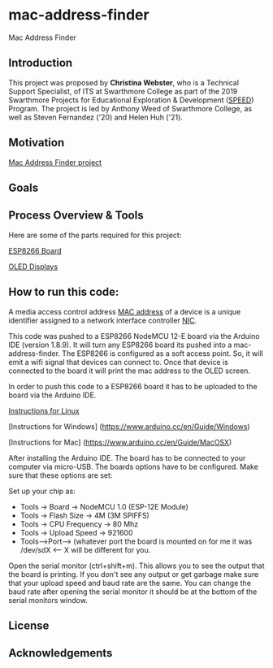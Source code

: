 # mac-address-finder

Mac Address Finder 

## Introduction
This project was proposed by **Christina Webster**, who is a Technical Support Specialist, of ITS at Swarthmore College as part of the 2019 Swarthmore Projects for Educational Exploration & Development ([SPEED](https://www.swarthmore.edu/its/swarthmore-projects-educational-exploration-and-development-speed-program)) Program. The project is led by Anthony Weed of Swarthmore College, as well as Steven Fernandez ('20) and Helen Huh ('21).

## Motivation


[Mac Address Finder project](https://learn.adafruit.com/mac-address-finder)


## Goals

## Process Overview & Tools

Here are some of the parts required for this project:

[ESP8266 Board](https://www.amazon.com/gp/product/B07L8W9SP3/ref=ppx_yo_dt_b_asin_title_o00_s00?ie=UTF8&psc=1)

[OLED Displays](https://www.amazon.com/gp/product/B0761LV1SD/ref=ppx_yo_dt_b_asin_title_o00_s00?ie=UTF8&psc=1)

## How to run this code:
A media access control address [MAC address](https://en.wikipedia.org/wiki/MAC_address) of a device is a unique identifier assigned to a network interface controller [NIC](https://en.wikipedia.org/wiki/Network_interface_controller).

This code was pushed to a ESP8266 NodeMCU 12-E board via the Arduino IDE (version 1.8.9). It will turn any ESP8266 board its pushed into a mac-address-finder. The ESP8266 is configured as a soft access point. So, it will emit a wifi signal that devices can connect to. Once that device is connected to the board it will print the mac address to the OLED screen.

In order to push this code to a ESP8266 board it has to be uploaded to the board via the Arduino IDE.

[Instructions for Linux](https://www.arduino.cc/en/Guide/Linux#toc4)

[Instructions for Windows] (https://www.arduino.cc/en/Guide/Windows)

[Instructions for Mac] (https://www.arduino.cc/en/Guide/MacOSX)

After installing the Arduino IDE. The board has to be connected to your computer via micro-USB. The boards options have to be configured. Make sure that these options are set:

Set up your chip as:
* Tools -> Board -> NodeMCU 1.0 (ESP-12E Module)
* Tools -> Flash Size -> 4M (3M SPIFFS)
* Tools -> CPU Frequency -> 80 Mhz
* Tools -> Upload Speed -> 921600
* Tools-->Port--> (whatever port the board is mounted on for me it was /dev/sdX <-- X will be different for you.

Open the serial monitor (ctrl+shift+m). This allows you to see the output that the board is printing. If you don't see any output or get garbage make sure that your upload speed and baud rate are the same. You can change the baud rate after opening the serial monitor it should be at the bottom of the serial monitors window.

## License

## Acknowledgements
